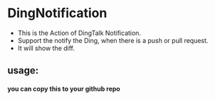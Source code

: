 # DingNotification
- This is the Action of DingTalk Notification.
- Support the notify the Ding, when there is a push or pull request.
- It will show the diff.

## usage:
#### you can copy this to your github repo
